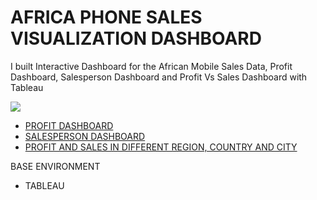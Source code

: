 # AFRICA PHONE SALES VISUALIZATION DASHBOARD
I built Interactive Dashboard for the African Mobile Sales Data, Profit Dashboard, Salesperson Dashboard and Profit Vs Sales Dashboard with Tableau


![](https://github.com/Gift-Ojeabulu/African_Mobile_Sales_Dashboard/blob/main/Profit%20Dashboard%20Current.pdf.gif)


* [PROFIT DASHBOARD](https://public.tableau.com/profile/ojeabulu.gift.oscar12345#!/vizhome/African_Mobile_Data_Dashboard/ProfitDashboard)
* [SALESPERSON DASHBOARD ](https://public.tableau.com/profile/ojeabulu.gift.oscar12345#!/vizhome/African_Mobile_Data_Dashboard/SalespersonDashboard)
* [PROFIT AND SALES IN DIFFERENT REGION, COUNTRY AND CITY](https://public.tableau.com/profile/ojeabulu.gift.oscar12345#!/vizhome/African_Mobile_Data_Dashboard/ProfitVsSales)




BASE ENVIRONMENT

* TABLEAU




